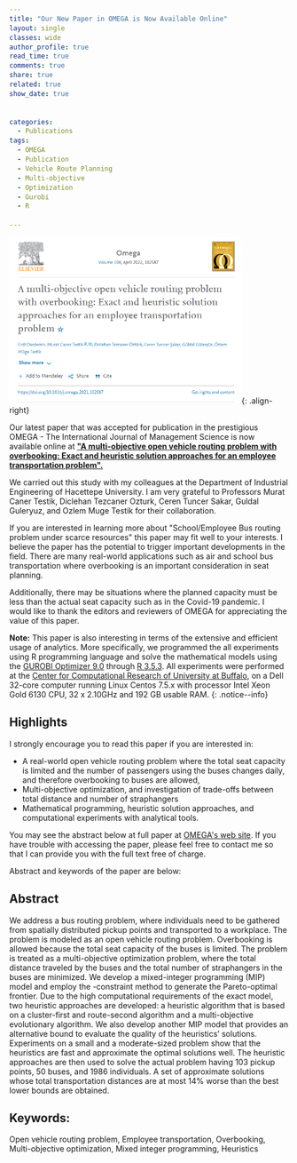 ```yaml
---
title: "Our New Paper in OMEGA is Now Available Online"
layout: single
classes: wide
author_profile: true
read_time: true
comments: true
share: true
related: true
show_date: true


categories:
  - Publications
tags:
  - OMEGA
  - Publication
  - Vehicle Route Planning
  - Multi-objective
  - Optimization
  - Gurobi
  - R

---
```


 ![Screenshot of Journal Paper Page](/assets/images/postimages/omega-bus.png){: .align-right}

Our latest paper that was accepted for publication in the prestigious OMEGA - The International Journal of Management Science is now available online at **["A multi-objective open vehicle routing problem with overbooking: Exact and heuristic solution approaches for an employee transportation problem".](https://www.sciencedirect.com/science/article/pii/S0305048321001961#! "link to journal paper page")**

We carried out this study with my colleagues at the Department of Industrial Engineering of Hacettepe University. I am very grateful to Professors Murat Caner Testik, Diclehan Tezcaner Ozturk, Ceren Tuncer Sakar, Guldal Guleryuz, and Ozlem Muge Testik for their collaboration.

If you are interested in learning more about "School/Employee Bus routing problem under scarce resources" this paper may fit well to your interests. I believe the paper has the potential to trigger important developments in the field. There are many real-world applications such as air and school bus transportation where overbooking is an important consideration in seat planning.

Additionally, there may be situations where the planned capacity must be less than the actual seat capacity such as in the Covid-19 pandemic. I would like to thank the editors and reviewers of OMEGA for appreciating the value of this paper.


<i class="far fa-sticky-note"></i> **Note:** This paper is also interesting in terms of the extensive and efficient usage of analytics. More specifically, we programmed the all experiments using R programming language and solve the mathematical models using the [GUROBI Optimizer 9.0](https://www.gurobi.com/) through [R 3.5.3](https://www.r-project.org/). All experiments were performed at the [Center for Computational Research of University at Buffalo](http://hdl.handle.net/10477/79221), on a Dell 32-core computer running Linux Centos 7.5.x with processor Intel Xeon Gold 6130 CPU, 32 x 2.10GHz and 192 GB usable RAM.
{: .notice--info}

## Highlights

I strongly encourage you to read this paper if you are interested in:
 - A real-world open vehicle routing problem where the total seat capacity is limited and the number of passengers using the buses changes daily, and therefore overbooking to buses are allowed,
 - Multi-objective optimization, and investigation of trade-offs between total distance and number of straphangers
 - Mathematical programming, heuristic solution approaches, and computational experiments with analytical tools.


You may see the abstract below at full paper at [OMEGA's web site](https://www.sciencedirect.com/science/article/pii/S0305048321001961#!). If you have trouble with accessing the paper, please feel free to contact me so that I can provide you with the full text free of charge.

Abstract and keywords of the paper are below:

## Abstract

We address a bus routing problem, where individuals need to be gathered from spatially distributed pickup points and transported to a workplace. The problem is modeled as an open vehicle routing problem. Overbooking is allowed because the total seat capacity of the buses is limited. The problem is treated as a multi-objective optimization problem, where the total distance traveled by the buses and the total number of straphangers in the buses are minimized. We develop a mixed-integer programming (MIP) model and employ the -constraint method to generate the Pareto-optimal frontier. Due to the high computational requirements of the exact model, two heuristic approaches are developed: a heuristic algorithm that is based on a cluster-first and route-second algorithm and a multi-objective evolutionary algorithm. We also develop another MIP model that provides an alternative bound to evaluate the quality of the heuristics’ solutions. Experiments on a small and a moderate-sized problem show that the heuristics are fast and approximate the optimal solutions well. The heuristic approaches are then used to solve the actual problem having 103 pickup points, 50 buses, and 1986 individuals. A set of approximate solutions whose total transportation distances are at most 14% worse than the best lower bounds are obtained.

## Keywords:
Open vehicle routing problem, Employee transportation, Overbooking, Multi-objective optimization, Mixed integer programming, Heuristics
